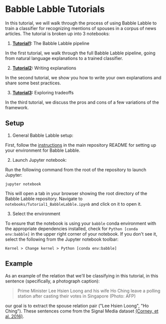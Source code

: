 # Babble Labble Tutorials

In this tutorial, we will walk through the process of using Babble Labble to train a classifier for recognizing mentions of spouses in a corpus of news articles. 
The tutorial is broken up into 3 notebooks:

1. **[Tutorial1](Tutorial1_BabbleLabble.ipynb):** The Babble Labble pipeline

In the first tutorial, we walk through the full Babble Labble pipeline, going from natural language explanations to a trained classifier.

2. **[Tutorial2](Tutorial2_WriteExplanations.ipynb):** Writing explanations

In the second tutorial, we show you how to write your own explanations and share some best practices.

3. **[Tutorial3](Tutorial3_Tradeoffs.ipynb):** Exploring tradeoffs

In the third tutorial, we discuss the pros and cons of a few variations of the framework.


## Setup
1. General Babble Labble setup:

First, follow the [instructions](https://github.com/HazyResearch/babble#Setup) in the main repository README for setting up your environment for Babble Labble.

2. Launch Jupyter notebook:

Run the following command from the root of the repository to launch Jupyter:

```
jupyter notebook
```

This will open a tab in your browser showing the root directory of the Babble Labble repository. Navigate to `notebooks/Tutorial1_BabbleLabble.ipynb` and click on it to open it. 

3. Select the environment

To ensure that the notebook is using your `babble` conda environment with the appropriate dependencies installed, check for `Python [conda env:babble]` in the upper right corner of your notebook. If you don't see it, select the following from the Jupyter notebook toolbar:

```
Kernel > Change kernel > Python [conda env:babble]
```

## Example

As an example of the relation that we'll be classifying in this tutorial, 
in this sentence (specifically, a photograph caption):
> Prime Minister Lee Hsien Loong and his wife Ho Ching leave a polling station after
> casting their votes in Singapore (Photo: AFP)

our goal is to extract the spouse relation pair ("Lee Hsien Loong", "Ho Ching").
These sentences come from the Signal Media dataset [(Corney, et al. 2016)](http://ceur-ws.org/Vol-1568/paper8.pdf).
